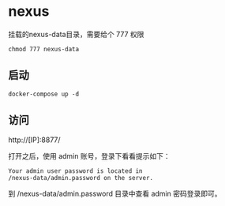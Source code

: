 # nexus
挂载的nexus-data目录，需要给个 777 权限
```
chmod 777 nexus-data
```
## 启动
```
docker-compose up -d
```

## 访问
http://[IP]:8877/

打开之后，使用 admin 账号，登录下看看提示如下：
```
Your admin user password is located in
/nexus-data/admin.password on the server.
```
到 /nexus-data/admin.password 目录中查看 admin 密码登录即可。
